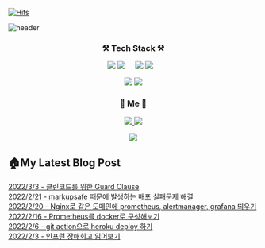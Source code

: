 [![Hits](https://hits.seeyoufarm.com/api/count/incr/badge.svg?url=https%3A%2F%2Fgithub.com%2Fswhan9404&count_bg=%2379C83D&title_bg=%23555555&icon=&icon_color=%23E7E7E7&title=hits&edge_flat=false)](https://hits.seeyoufarm.com)           

![header](https://capsule-render.vercel.app/api?type=waving&color=gradient&section=header&text=%20몰입하는개발자,한승운입니다👋%20&height=250&fontSize=50&animation=twinkling)


<h3 align="center">⚒️ Tech Stack ⚒️</h3>
<p align="center">
  <img src="https://img.shields.io/badge/Java-palegoldenrod?style=flat-square&logo=Java&logoColor=red"/>
  <img src="https://img.shields.io/badge/Spring-white?style=flat-square&logo=Spring&logoColor=white&color=6DB33F"/> &nbsp &nbsp 
  
  <img src="https://img.shields.io/badge/Python-3766AB?style=flat-square&logo=Python&logoColor=white"/>
  <img src="https://img.shields.io/badge/Django-092E20?style=flat-square&logo=Django&logoColor=white"/>&nbsp &nbsp 
</p>  
<p align="center">
  <img src="https://img.shields.io/badge/Javascript-ffb13b?style=flat-square&logo=javascript&logoColor=white"/>
  <img src="https://img.shields.io/badge/Vue.js-4FC08D?style=flat-square&logo=Vue.js&logoColor=white"/>
  
</p>


<h3 align="center"> 🍒 Me 🍒 </h3>
<p align="center">
  <a href="https://velog.io/@swhan9404/series">
    <img src="https://img.shields.io/badge/Tech%20Blog-11B48A?style=flat-square&logo=Vimeo&logoColor=white&link=https://velog.io/@swhan9404/series"/>
  </a>
<!--   <a href="https://www.notion.so/419b1896ac1f46c28e7b2f78a33e3d9b">
    <img src="https://img.shields.io/badge/%ED%8F%AC%ED%8A%B8%ED%8F%B4%EB%A6%AC%EC%98%A4-000000?style=flat-square&logo=Notion&logoColor=white&link=https://www.notion.so/419b1896ac1f46c28e7b2f78a33e3d9b"/>
  </a> -->
  <a href="mailto:gardener9404@gmail.com">
    <img src="https://img.shields.io/badge/Gmail-d14836?style=flat-square&logo=Gmail&logoColor=white&link=gardener9404@gmail.com"/>
  </a>

</p>



<!--
[![Top Langs](https://github-readme-stats.vercel.app/api/top-langs/?username=swhan9404&layout=compact&theme=dracula)](https://github.com/metleeha)
[![Anurag's GitHub stats](https://github-readme-stats.vercel.app/api?username=swhan9404)](https://github.com/anuraghazra/github-readme-stats)
[![Solved.ac
프로필](http://mazassumnida.wtf/api/v2/generate_badge?boj=swhan9404)](https://solved.ac/swhan9404)
-->
<p align="center">
  <a href="https://github.com/devxb/CommitCombo/">
    <img src="http://commitcombo.com/get?user=swhan9404&theme=DeepOcean-mini"/>
  </a>
</p>


<h2>🏠My Latest Blog Post</h2>
<a href='https://velog.io/@swhan9404/%ED%81%B4%EB%A6%B0%EC%BD%94%EB%93%9C%EB%A5%BC-%EC%9C%84%ED%95%9C-Guard-Clause'>2022/3/3 - 클린코드를 위한 Guard Clause</a><br><a href='https://velog.io/@swhan9404/%EA%B0%91%EC%9E%90%EA%B8%B0-local-%ED%99%98%EA%B2%BD%EC%97%90%EC%84%9C%EB%8A%94-%EB%90%98%EB%8A%94%EB%8D%B0-%EC%84%9C%EB%B2%84%EC%97%90-%EB%B0%B0%ED%8F%AC%EA%B0%80-%EC%8B%A4%ED%8C%A8%ED%95%9C%EB%8B%A4'>2022/2/21 - markupsafe 때문에 발생하는 배포 실패문제 해결</a><br><a href='https://velog.io/@swhan9404/Nginx%EB%A1%9C-%EA%B0%99%EC%9D%80-%EB%8F%84%EB%A9%94%EC%9D%B8%EC%97%90-prometheus-alertmanager-grafana-%EB%9D%84%EC%9A%B0%EA%B8%B0'>2022/2/20 - Nginx로 같은 도메인에 prometheus, alertmanager, grafana 띄우기</a><br><a href='https://velog.io/@swhan9404/Prometheus%EB%A5%BC-docker%EB%A1%9C-%EA%B5%AC%EC%84%B1%ED%95%B4%EB%B3%B4%EA%B8%B0'>2022/2/16 - Prometheus를 docker로 구성해보기</a><br><a href='https://velog.io/@swhan9404/git-action%EC%9C%BC%EB%A1%9C-heroku-deploy-%ED%95%98%EA%B8%B0'>2022/2/6 - git action으로 heroku deploy 하기</a><br><a href='https://velog.io/@swhan9404/%EC%9D%B8%ED%94%84%EB%9F%B0-%EC%9E%A5%EC%95%A0%ED%9A%8C%EA%B3%A0-%EC%9D%BD%EC%96%B4%EB%B3%B4%EA%B8%B0'>2022/2/3 - 인프런 장애회고 읽어보기</a><br>